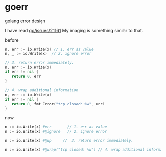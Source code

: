 # goerr
golang error design

I have read [go/issues/21161](https://github.com/golang/go/issues/21161)
My imaging is something similar to that.

before
```go
n, err := io.Write(x) // 1. err as value
n, _ := io.Write(x)  // 2. ignore error

// 3. return error immediately、
n, err := io.Write(x)
if err != nil {
   return 0, err
}

// 4. wrap additional information
n, err := io.Write(x)
if err != nil {
   return 0, fmt.Error("tcp closed: %w", err)
}
```

now 
```python
n := io.Write(x) #err       // 1. err as value
n := io.Write(x) #@ignore   // 2. ignore error

n := io.Write(x) #@up     //  3. return error immediately、

n := io.Write(x) #@wrap("tcp closed: %w") // 4. wrap additional information
```

